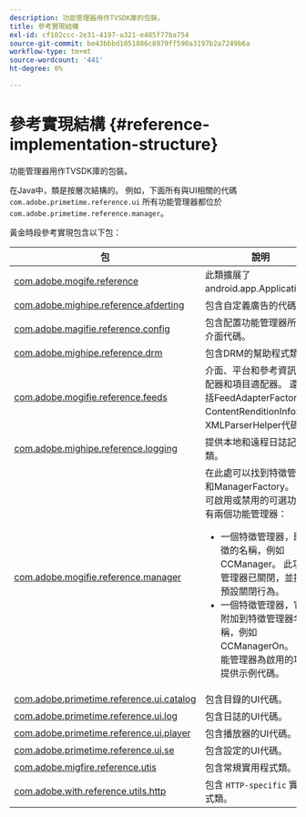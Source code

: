 ```yaml
---
description: 功能管理器用作TVSDK庫的包裝。
title: 參考實現結構
exl-id: cf102ccc-2e31-4197-a321-e485f77ba754
source-git-commit: be43bbbd1051886c8979ff590a3197b2a7249b6a
workflow-type: tm+mt
source-wordcount: '441'
ht-degree: 0%

---
```


# 參考實現結構 {#reference-implementation-structure}

功能管理器用作TVSDK庫的包裝。

在Java中，類是按層次結構的。 例如，下面所有與UI相關的代碼 `com.adobe.primetime.reference.ui` 所有功能管理器都位於 `com.adobe.primetime.reference.manager`。

黃金時段參考實現包含以下包：

| 包 | 說明 |
|--- |--- |
| [com.adobe.mogife.reference](https://help.adobe.com/en_US/primetime/api/reference_implementation/android/javadoc/com/adobe/primetime/reference/PrimetimeReference.html) | 此類擴展了android.app.Application。 |
| [com.adobe.mighipe.reference.afderting](https://help.adobe.com/en_US/primetime/api/reference_implementation/android/javadoc/com/adobe/primetime/reference/advertising/package-summary.html) | 包含自定義廣告的代碼。 |
| [com.adobe.magifie.reference.config](https://help.adobe.com/en_US/primetime/api/reference_implementation/android/javadoc/com/adobe/primetime/reference/config/package-summary.html) | 包含配置功能管理器所需的介面代碼。 |
| [com.adobe.mighipe.reference.drm](https://help.adobe.com/en_US/primetime/api/reference_implementation/android/javadoc/com/adobe/primetime/reference/drm/package-summary.html) | 包含DRM的幫助程式類。 |
| [com.adobe.mogifie.reference.feeds](https://help.adobe.com/en_US/primetime/api/reference_implementation/android/javadoc/com/adobe/primetime/reference/feeds/package-summary.html) | 介面、平台和參考資訊的適配器和項目適配器。 還包括FeedAdapterFactory、ContentRenditionInfo和XMLParserHelper代碼。 |
| [com.adobe.mighipe.reference.logging](https://help.adobe.com/en_US/primetime/api/reference_implementation/android/javadoc/com/adobe/primetime/reference/logging/package-summary.html) | 提供本地和遠程日誌記錄的類。 |
| [com.adobe.mogifie.reference.manager](https://help.adobe.com/en_US/primetime/api/reference_implementation/android/javadoc/com/adobe/primetime/reference/manager/package-summary.html) | 在此處可以找到特徵管理器和ManagerFactory。 對於可啟用或禁用的可選功能，有兩個功能管理器： <ul><li>一個特徵管理器，即特徵的名稱，例如CCManager。 此功能管理器已關閉，並提供預設關閉行為。</li><li>一個特徵管理器，它已附加到特徵管理器名稱，例如CCManagerOn。 此功能管理器為啟用的功能提供示例代碼。</li></ul> |
| [com.adobe.primetime.reference.ui.catalog](https://help.adobe.com/en_US/primetime/api/reference_implementation/android/javadoc/com/adobe/primetime/reference/ui/catalog/package-summary.html) | 包含目錄的UI代碼。 |
| [com.adobe.primetime.reference.ui.log](https://help.adobe.com/en_US/primetime/api/reference_implementation/android/javadoc/com/adobe/primetime/reference/ui/log/package-summary.html) | 包含日誌的UI代碼。 |
| [com.adobe.primetime.reference.ui.player](https://help.adobe.com/en_US/primetime/api/reference_implementation/android/javadoc/com/adobe/primetime/reference/ui/player/package-summary.html) | 包含播放器的UI代碼。 |
| [com.adobe.primetime.reference.ui.se](https://help.adobe.com/en_US/primetime/api/reference_implementation/android/javadoc/com/adobe/primetime/reference/ui/settings/package-summary.html) | 包含設定的UI代碼。 |
| [com.adobe.migfire.reference.utis](https://help.adobe.com/en_US/primetime/api/reference_implementation/android/javadoc/com/adobe/primetime/reference/utils/package-summary.html) | 包含常規實用程式類。 |
| [com.adobe.with.reference.utils.http](https://help.adobe.com/en_US/primetime/api/reference_implementation/android/javadoc/com/adobe/primetime/reference/utils/http/package-summary.html) | 包含 `HTTP-specific` 實用程式類。 |
